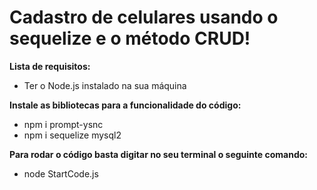 # Cadastro de celulares usando o sequelize e o método CRUD!

**Lista de requisitos:**
* Ter o Node.js instalado na sua máquina

**Instale as bibliotecas para a funcionalidade do código:**
* npm i prompt-ysnc 
* npm i sequelize mysql2

**Para rodar o código basta digitar no seu terminal o seguinte comando:**
* node StartCode.js

